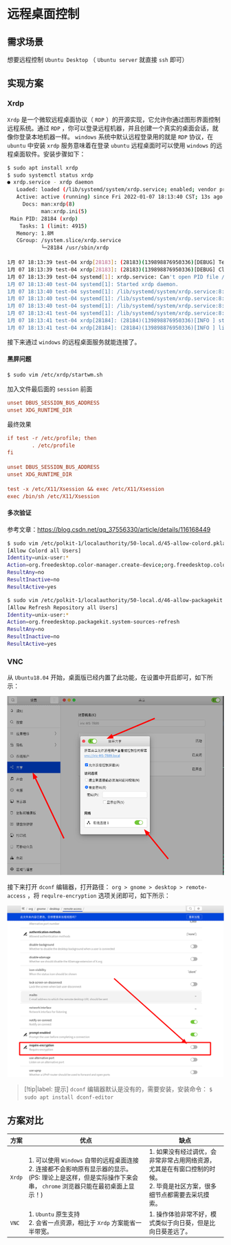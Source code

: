 # 远程桌面控制

## 需求场景

想要远程控制 `Ubuntu Desktop` （ `Ubuntu server` 就直接 `ssh` 即可）

## 实现方案

### Xrdp

`Xrdp` 是一个微软远程桌面协议（ `RDP` ）的开源实现，它允许你通过图形界面控制远程系统。通过 `RDP` ，你可以登录远程机器，并且创建一个真实的桌面会话，就像你登录本地机器一样。 `windows` 系统中默认远程登录用的就是 `RDP` 协议，在 `ubuntu` 中安装 `xrdp` 服务意味着在登录 `ubuntu` 远程桌面时可以使用 `windows` 的远程桌面软件。安装步骤如下：

```bash
$ sudo apt install xrdp
$ sudo systemctl status xrdp
● xrdp.service - xrdp daemon
   Loaded: loaded (/lib/systemd/system/xrdp.service; enabled; vendor preset: enabled)
   Active: active (running) since Fri 2022-01-07 18:13:40 CST; 13s ago
     Docs: man:xrdp(8)
           man:xrdp.ini(5)
 Main PID: 28184 (xrdp)
    Tasks: 1 (limit: 4915)
   Memory: 1.8M
   CGroup: /system.slice/xrdp.service
           └─28184 /usr/sbin/xrdp

1月 07 18:13:39 test-04 xrdp[28183]: (28183)(139898876950336)[DEBUG] Testing if xrdp can listen on 0.0.0.0 port 3389.
1月 07 18:13:39 test-04 xrdp[28183]: (28183)(139898876950336)[DEBUG] Closed socket 7 (AF_INET6 :: port 3389)
1月 07 18:13:39 test-04 systemd[1]: xrdp.service: Can't open PID file /run/xrdp/xrdp.pid (yet?) after start: No such file or directory
1月 07 18:13:40 test-04 systemd[1]: Started xrdp daemon.
1月 07 18:13:40 test-04 systemd[1]: /lib/systemd/system/xrdp.service:8: PIDFile= references a path below legacy directory /var/run/, updating /var/run/xrdp/xrdp.pid → /run/xrdp/xrdp.pid; please update the unit file accordingly.
1月 07 18:13:40 test-04 systemd[1]: /lib/systemd/system/xrdp.service:8: PIDFile= references a path below legacy directory /var/run/, updating /var/run/xrdp/xrdp.pid → /run/xrdp/xrdp.pid; please update the unit file accordingly.
1月 07 18:13:40 test-04 systemd[1]: /lib/systemd/system/xrdp.service:8: PIDFile= references a path below legacy directory /var/run/, updating /var/run/xrdp/xrdp.pid → /run/xrdp/xrdp.pid; please update the unit file accordingly.
1月 07 18:13:41 test-04 systemd[1]: /lib/systemd/system/xrdp.service:8: PIDFile= references a path below legacy directory /var/run/, updating /var/run/xrdp/xrdp.pid → /run/xrdp/xrdp.pid; please update the unit file accordingly.
1月 07 18:13:41 test-04 xrdp[28184]: (28184)(139898876950336)[INFO ] starting xrdp with pid 28184
1月 07 18:13:41 test-04 xrdp[28184]: (28184)(139898876950336)[INFO ] listening to port 3389 on 0.0.0.0
```

接下来通过 `windows` 的远程桌面服务就能连接了。

#### 黑屏问题

```bash
$ sudo vim /etc/xrdp/startwm.sh
```

加入文件最后面的 `session` 前面

```ini
unset DBUS_SESSION_BUS_ADDRESS
unset XDG_RUNTIME_DIR
```

最终效果

```ini
if test -r /etc/profile; then
        . /etc/profile
fi

unset DBUS_SESSION_BUS_ADDRESS
unset XDG_RUNTIME_DIR

test -x /etc/X11/Xsession && exec /etc/X11/Xsession
exec /bin/sh /etc/X11/Xsession
```

#### 多次验证

参考文章：https://blog.csdn.net/qq_37556330/article/details/116168449

```bash
$ sudo vim /etc/polkit-1/localauthority/50-local.d/45-allow-colord.pkla
[Allow Colord all Users]
Identity=unix-user:*
Action=org.freedesktop.color-manager.create-device;org.freedesktop.color-manager.create-profile;org.freedesktop.color-manager.delete-device;org.freedesktop.color-manager.delete-profile;org.freedesktop.color-manager.modify-device;org.freedesktop.color-manager.modify-profile
ResultAny=no
ResultInactive=no
ResultActive=yes
```

```bash
$ sudo vim /etc/polkit-1/localauthority/50-local.d/46-allow-packagekit.pkla
[Allow Refresh Repository all Users]
Identity=unix-user:*
Action=org.freedesktop.packagekit.system-sources-refresh
ResultAny=no
ResultInactive=no
ResultActive=yes
```

### VNC

从 `Ubuntu18.04` 开始，桌面版已经内置了此功能，在设置中开启即可，如下所示：

![开启VNC](assets/images/开启VNC.png)

接下来打开 `dconf` 编辑器，打开路径： `org > gnome > desktop > remote-access` ，将 `requlre-encryption` 选项关闭即可，如下所示：

![关闭requlre-encryption功能](assets/images/关闭requlre-encryption功能.png)

> [!tip|label: 提示]
> `dconf` 编辑器默认是没有的，需要安装，安装命令： `$ sudo apt install dconf-editor`

## 方案对比

|方案|优点|缺点|
|-----|-----|-----|
| `Xrdp` |1. 可以使用 `Windows` 自带的远程桌面连接<br />2. 连接都不会影响原有显示器的显示。(PS: 理论上是这样，但是实际操作下来会串， `chrome` 浏览器只能在最初桌面上显示！)|1. 如果没有经过调优，会非常非常占用网络资源，尤其是在有窗口控制的时候。<br /> 2. 毕竟是社区方案，很多细节点都需要去采坑摸索。|
| `VNC` |1. `Ubuntu` 原生支持<br />2. 会省一点资源，相比于 `Xrdp` 方案能省一半带宽。|1. 操作体验非常不好，模式类似于向日葵，但是比向日葵差远了。|
